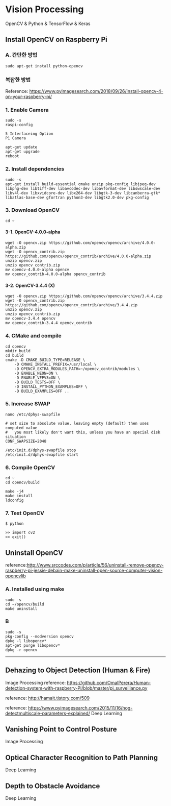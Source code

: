 # Vision Processing
OpenCV & Python & TensorFlow & Keras

## Install OpenCV on Raspberry Pi
### A. 간단한 방법
```
sudo apt-get install python-opencv
```
### 복잡한 방법
Reference: https://www.pyimagesearch.com/2018/09/26/install-opencv-4-on-your-raspberry-pi/
### 1. Enable Camera
```
sudo -s
raspi-config
```
```
5 Interfaceing Option
P1 Camera
```
```
apt-get update
apt-get upgrade
reboot
```
### 2. Install dependencies
```
sudo -s
apt-get install build-essential cmake unzip pkg-config libjpeg-dev libpng-dev libtiff-dev libavcodec-dev libavformat-dev libswscale-dev libv4l-dev libxvidcore-dev libx264-dev libgtk-3-dev libcanberra-gtk* libatlas-base-dev gfortran python3-dev libgtk2.0-dev pkg-config
```
### 3. Download OpenCV
```
cd ~
```
#### 3-1. OpenCV-4.0.0-alpha
```
wget -O opencv.zip https://github.com/opencv/opencv/archive/4.0.0-alpha.zip
wget -O opencv_contrib.zip https://github.com/opencv/opencv_contrib/archive/4.0.0-alpha.zip
unzip opencv.zip
unzip opencv_contrib.zip
mv opencv-4.0.0-alpha opencv
mv opencv_contrib-4.0.0-alpha opencv_contrib
```
#### 3-2. OpenCV-3.4.4 (X)
```
wget -O opencv.zip https://github.com/opencv/opencv/archive/3.4.4.zip
wget -O opencv_contrib.zip https://github.com/opencv/opencv_contrib/archive/3.4.4.zip
unzip opencv.zip
unzip opencv_contrib.zip
mv opencv-3.4.4 opencv
mv opencv_contrib-3.4.4 opencv_contrib
```
### 4. CMake and compile
```
cd opencv
mkdir build
cd build
cmake -D CMAKE_BUILD_TYPE=RELEASE \
    -D CMAKE_INSTALL_PREFIX=/usr/local \
    -D OPENCV_EXTRA_MODULES_PATH=~/opencv_contrib/modules \
    -D ENABLE_NEON=ON \
    -D ENABLE_VFPV3=ON \
    -D BUILD_TESTS=OFF \
    -D INSTALL_PYTHON_EXAMPLES=OFF \
    -D BUILD_EXAMPLES=OFF ..
```
### 5. Increase SWAP
```
nano /etc/dphys-swapfile
```
```
# set size to absolute value, leaving empty (default) then uses computed value
#   you most likely don't want this, unless you have an special disk situation
CONF_SWAPSIZE=2048
```
```
/etc/init.d/dphys-swapfile stop
/etc/init.d/dphys-swapfile start
```
### 6. Compile OpenCV
```
cd ~
cd opencv/build
```
```
make -j4
make install
ldconfig
```
### 7. Test OpenCV
```
$ python
```
```
>> import cv2
>> exit()
```
## Uninstall OpenCV
reference:http://www.srccodes.com/p/article/56/uninstall-remove-opencv-raspberry-pi-jessie-debain-make-uninstall-open-source-computer-vision-opencvlib
### A. Installed using make
```
sudo -s
cd ~/opencv/build
make uninstall
```
### B
```
sudo -s
pkg-config --modversion opencv
dpkg -l libopencv*
apt-get purge libopencv*
dpkg -r opencv
```
----------
## Dehazing to Object Detection (Human & Fire)
Image Processing
reference: https://github.com/OmalPerera/Human-detection-system-with-raspberry-Pi/blob/master/pi_surveillance.py

reference: http://hamait.tistory.com/509

reference: https://www.pyimagesearch.com/2015/11/16/hog-detectmultiscale-parameters-explained/
Deep Learning
## Vanishing Point to Control Posture
Image Processing

## Optical Character Recognition to Path Planning
Deep Learning

## Depth to Obstacle Avoidance
Deep Learning
